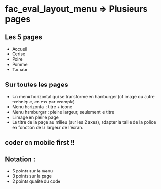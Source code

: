 # fac_eval_layout_menu => Plusieurs pages

## Les 5 pages
* Accueil
* Cerise
* Poire
* Pomme
* Tomate

## Sur toutes les pages
* Un menu horizontal qui se transforme en hamburger (cf image ou autre technique, en css par exemple)
* Menu horizontal : titre + icone
* Menu hamburger : pleine largeur, seulement le titre
* L'image en pleine page
* Le titre de la page au milieu (sur les 2 axes), adapter la taille de la police en fonction de la largeur de l'écran.

## coder en mobile first !!

## Notation :
* 5 points sur le menu
* 3 points sur la page
* 2 points qualité du code